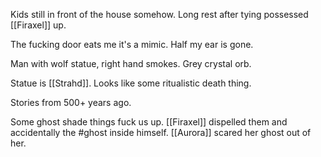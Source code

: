 Kids still in front of the house somehow. Long rest after tying possessed [[Firaxel]] up.

The fucking door eats me it's a mimic. Half my ear is gone.

Man with wolf statue, right hand smokes.
Grey crystal orb.

Statue is [[Strahd]].  Looks like some ritualistic death thing.

Stories from 500+ years ago.

Some ghost shade things fuck us up. [[Firaxel]] dispelled them and accidentally the #ghost inside himself. [[Aurora]] scared her ghost out of her.

